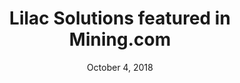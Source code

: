 ---
layout: post
title:  Lilac Solutions featured in Mining.com
date:   October 4, 2018
category: "Media Coverage"
excerpt: "Lilac Solutions is producing lithium hydroxide samples from the Anson Resources brine project in Utah."
external: http://www.mining.com/anson-resources-produces-first-lithium-hydroxide-utah-project/
hidden: true
---